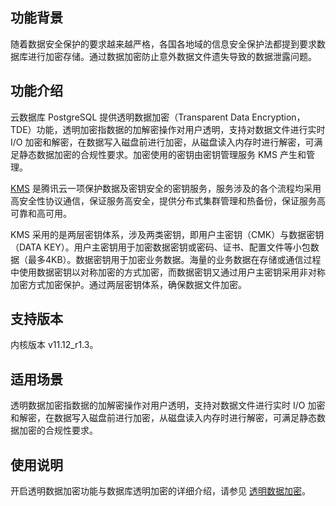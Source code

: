 ## 功能背景
随着数据安全保护的要求越来越严格，各国各地域的信息安全保护法都提到要求数据库进行加密存储。通过数据加密防止意外数据文件遗失导致的数据泄露问题。

## 功能介绍
云数据库 PostgreSQL 提供透明数据加密（Transparent Data Encryption，TDE）功能，透明加密指数据的加解密操作对用户透明，支持对数据文件进行实时 I/O 加密和解密，在数据写入磁盘前进行加密，从磁盘读入内存时进行解密，可满足静态数据加密的合规性要求。加密使用的密钥由密钥管理服务 KMS 产生和管理。

[KMS](https://cloud.tencent.com/document/product/573) 是腾讯云一项保护数据及密钥安全的密钥服务，服务涉及的各个流程均采用高安全性协议通信，保证服务高安全，提供分布式集群管理和热备份，保证服务高可靠和高可用。

KMS 采用的是两层密钥体系，涉及两类密钥，即用户主密钥（CMK）与数据密钥（DATA KEY）。用户主密钥用于加密数据密钥或密码、证书、配置文件等小包数据（最多4KB）。数据密钥用于加密业务数据。海量的业务数据在存储或通信过程中使用数据密钥以对称加密的方式加密，而数据密钥又通过用户主密钥采用非对称加密方式加密保护。通过两层密钥体系，确保数据文件加密。

## 支持版本
内核版本 v11.12_r1.3。

## 适用场景
透明数据加密指数据的加解密操作对用户透明，支持对数据文件进行实时 I/O 加密和解密，在数据写入磁盘前进行加密，从磁盘读入内存时进行解密，可满足静态数据加密的合规性要求。

## 使用说明
开启透明数据加密功能与数据库透明加密的详细介绍，请参见 [透明数据加密](https://cloud.tencent.com/document/product/409/71749)。
